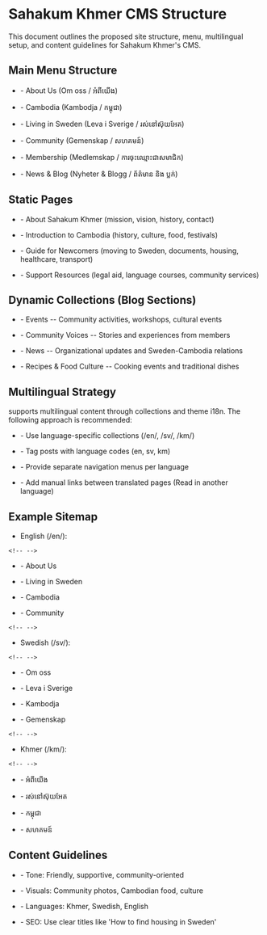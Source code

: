 # Sahakum Khmer CMS Structure

This document outlines the proposed site structure, menu, multilingual
setup, and content guidelines for Sahakum Khmer's CMS.

## Main Menu Structure

-   \- About Us (Om oss / អំពីយើង)

-   \- Cambodia (Kambodja / កម្ពុជា)

-   \- Living in Sweden (Leva i Sverige / រស់នៅស៊ុយអែត)

-   \- Community (Gemenskap / សហគមន៍)

-   \- Membership (Medlemskap / ការចុះឈ្មោះជាសមាជិក)

-   \- News & Blog (Nyheter & Blogg / ព័ត៌មាន និង ប្លក់)

## Static Pages

-   \- About Sahakum Khmer (mission, vision, history, contact)

-   \- Introduction to Cambodia (history, culture, food, festivals)

-   \- Guide for Newcomers (moving to Sweden, documents, housing,
    healthcare, transport)

-   \- Support Resources (legal aid, language courses, community
    services)

## Dynamic Collections (Blog Sections)

-   \- Events -- Community activities, workshops, cultural events

-   \- Community Voices -- Stories and experiences from members

-   \- News -- Organizational updates and Sweden-Cambodia relations

-   \- Recipes & Food Culture -- Cooking events and traditional dishes

## Multilingual Strategy

 supports multilingual content through collections and theme i18n.
The following approach is recommended:

-   \- Use language-specific collections (/en/, /sv/, /km/)

-   \- Tag posts with language codes (en, sv, km)

-   \- Provide separate navigation menus per language

-   \- Add manual links between translated pages (Read in another
    language)

## Example Sitemap

-   English (/en/):

```{=html}
<!-- -->
```
-   \- About Us

-   \- Living in Sweden

-   \- Cambodia

-   \- Community

```{=html}
<!-- -->
```
-   Swedish (/sv/):

```{=html}
<!-- -->
```
-   \- Om oss

-   \- Leva i Sverige

-   \- Kambodja

-   \- Gemenskap

```{=html}
<!-- -->
```
-   Khmer (/km/):

```{=html}
<!-- -->
```
-   \- អំពីយើង

-   \- រស់នៅស៊ុយអែត

-   \- កម្ពុជា

-   \- សហគមន៍

## Content Guidelines

-   \- Tone: Friendly, supportive, community-oriented

-   \- Visuals: Community photos, Cambodian food, culture

-   \- Languages: Khmer, Swedish, English

-   \- SEO: Use clear titles like \'How to find housing in Sweden\'
